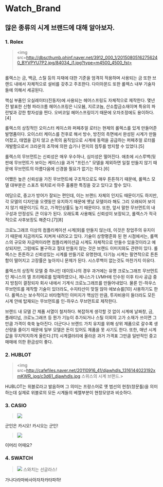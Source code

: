 # Watch_Brand
## 많은 종류의 시계 브랜드에 대해 알아보자.

### 1. Rolex
> <img src=http://dbscthumb.phinf.naver.net/3912_000_1/20150805162756240_BYVPYU7P2.jpg/84034_i1.jpg?type=m4500_4500_fst><br><br>

롤렉스는 금, 백금, 스틸 등의 자재에 대한 기준을 엄격히 적용하며 사용되는 금 또한 브랜드 내에서 자체적으로 설비를 갖추고 주조한다. 다이아몬드 또한 롤렉스 내부 기술자들에 의해서 세공된다. 

핵심 부품인 오실레이터(진동자)에 사용되는 헤어스프링도 자체적으로 제작한다. 몇년전 발표한 신형 파라크롬 헤어스프링은 니오븀, 지르코늄, 산소합금소재이며 특유의 파란빛과 강한 항자성을 띈다. 오버코일 헤어스프링이기 때문에 오차조정에도 용이하다.[4]

롤렉스의 상징적인 오이스터 케이스와 퍼페추얼 로터는 현제의 롤렉스를 있게 만들어준 발명품이다. 오이스터 케이스를 전후로 해서 방수, 방진의 측면에서 완성된 시계가 만들어졌고, 태엽을 감지 않고 손목의 움직임으로 시계에 동력을 공급하는 퍼페추얼 로터를 개발함으로서 크라운의 조작에 의한 습기나 먼지의 침투를 방지할 수 있었다.[5]

롤렉스의 무브먼트는 신뢰성은 매우 우수하나, 심미성은 떨어진다. 애초에 시스루백(뒷판에 무브먼트가 보이는 케이스)을 과거 "프린스" 모델을 제외하면 일절 만들지 않기 때문에 무브먼트의 아름다움에 신경쓸 필요가 없기는 하다.[6] 

어쨌든 높은 신뢰성을 가진 무브먼트에 구조적으로도 매우 튼튼하기 때문에, 롤렉스 모델 대부분은 스포츠 워치로서 아주 훌륭한 특징을 갖고 있다고 할수 있다. 

여담으로, 중고가 방어가 잘되는 편인데, 이는 브랜드 자체의 인지도 때문이기도 하지만, 각 모델의 디자인을 오랫동안 유지하기 때문에 옛날 모델이라 해도 그리 오래되어 보이지 않기 때문이기도 하고, 가격인상률도 높기 때문이다. 또한, 앞서 말한 무브먼트의 내구성과 안정성도 큰 이유가 된다. 오래도록 사용해도 신뢰성이 보장되고, 롤렉스가 적극적으로 사후보장도 해준다.[7][8] 

크로노그래프 이상의 컴플리케이션 시계[9]를 만들지 않는데, 이것은 창업주의 유지이기 때문에 지금까지도 지켜져 내려오고 있다. 기술이 상향평준화 된 현 시점에서는, 롤렉스의 규모와 자금력이라면 컴플리케이션급 시계도 자체적으로 만들수 있을것이라고 예상되지만, 그럼에도 불구하고 절대 만들지 않는 것은 브랜드 이미지와도 관련이 있다. 롤렉스는 튼튼하고 신뢰성있는 시계를 만들기로 유명한데, 다기능 시계는 필연적으로 튼튼함이 떨어지고 고장률은 높아지니 문제가 된다. 시스루백이 없는것도 마찬가지 이유다.

롤렉스의 상징적 모델 중 하나인 데이토나의 경우 과거에는 유명 크로노그래프 무브먼트인 제니스의 엘 프리메로를 탑재하였으나, 제니스가 LVMH에 인수된 이후 타사 공급 중지 방침이 결정되자 회사 내에서 기계식 크로노그래프를 만들어내었다. 물론 인-하우스 무브먼트를 제작할 기술이 있더라도, 수지타산이 맞질 않아 에보슈를[10] 사용하기도 한다. 롤렉스는 보수적이고 비타협적인 이미지가 핵심인 만큼, 투자비용이 들더라도 모든 시계 안에 탑재되는 무브먼트를 인-하우스 무브먼트로 제작한다.

브랜드 내 모델 간 제품 서열이 철저하다. 복잡하게 생각할 것 없이 시계에 날짜창, 금, 플래티넘, 크로노그래프 등 뭔가 기능이 추가되거나 스틸 이외의 고가 소재가 쓰이면 그만큼 가격이 쑥쑥 높아진다. 더군다나 브랜드 가치 유지를 위해 상위 제품으로 갈수록 생산량을 줄이기 때문에 일부 모델은 돈이 있어도 제품을 못 사기도 한다. 또한, 매년 시계 값을 무지막지하게 올린다.[11] 시계갤러리에 올라온 과거 가격표 그만큼 일반적인 중고 매매에 의한 환금성이 좋다. 

### 2. HUBLOT

> <img src=http://cafefiles.naver.net/20110916_41/djawhdls_1316144023192xmKWR_jpg/c3d61_djawhdls.jpg
스위스의 시계 브랜드.>

HUBLOT는 위블로라고 발음하며 그 의미는 프랑스어로 옛 범선의 현창(창문틀)을 의미하는데 실제로 위블로의 모든 시계들의 베젤부분이 현창모양과 비슷하다. 


### 3. CASIO
> <img src=http://blogfiles5.naver.net/20131018_85/wass9x_1382085044597uaJgf_JPEG/%B1%BA%C0%CE%BD%C3%B0%E8.jpg>

군인은 카시오!
카시오는 군인!

> <img src = http://imgnews.naver.com/image/117/2017/01/03/201701021632859019_2_99_20170103070011.jpg>
이머리 어때요?

### 4. SWATCH
> <img src = http://imgnews.naver.com/image/082/2016/04/18/20160418000119_0_99_20160418114305.jpg>
> 스와치는 선글라스!
가나다라마바사아자차카타파하!

